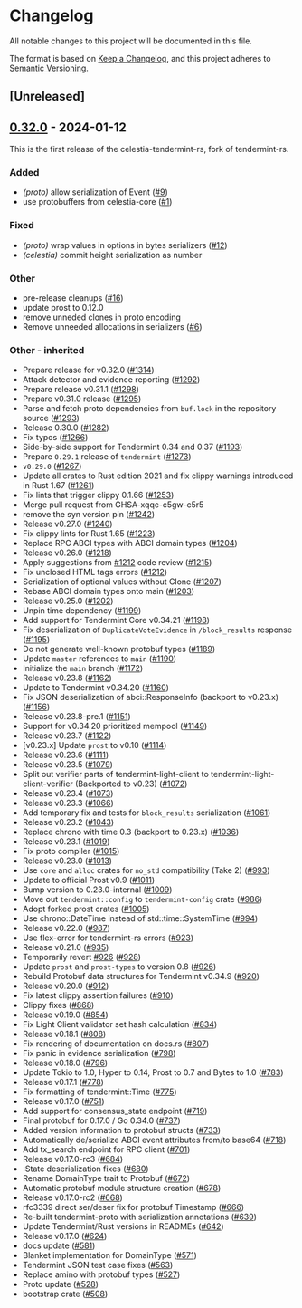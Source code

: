 # Changelog
All notable changes to this project will be documented in this file.

The format is based on [Keep a Changelog](https://keepachangelog.com/en/1.0.0/),
and this project adheres to [Semantic Versioning](https://semver.org/spec/v2.0.0.html).

## [Unreleased]

## [0.32.0](https://github.com/eigerco/celestia-tendermint-rs/releases/tag/celestia-tendermint-proto-v0.32.0) - 2024-01-12

This is the first release of the celestia-tendermint-rs, fork of tendermint-rs.

### Added
- *(proto)* allow serialization of Event ([#9](https://github.com/eigerco/celestia-tendermint-rs/pull/9))
- use protobuffers from celestia-core ([#1](https://github.com/eigerco/celestia-tendermint-rs/pull/1))

### Fixed
- *(proto)* wrap values in options in bytes serializers ([#12](https://github.com/eigerco/celestia-tendermint-rs/pull/12))
- *(celestia)* commit height serialization as number

### Other
- pre-release cleanups ([#16](https://github.com/eigerco/celestia-tendermint-rs/pull/16))
- update prost to 0.12.0
- remove unneded clones in proto encoding
- Remove unneeded allocations in serializers ([#6](https://github.com/eigerco/celestia-tendermint-rs/pull/6))

### Other - inherited
- Prepare release for v0.32.0 ([#1314](https://github.com/eigerco/celestia-tendermint-rs/pull/1314))
- Attack detector and evidence reporting ([#1292](https://github.com/eigerco/celestia-tendermint-rs/pull/1292))
- Prepare release v0.31.1 ([#1298](https://github.com/eigerco/celestia-tendermint-rs/pull/1298))
- Prepare v0.31.0 release ([#1295](https://github.com/eigerco/celestia-tendermint-rs/pull/1295))
- Parse and fetch proto dependencies from `buf.lock` in the repository source ([#1293](https://github.com/eigerco/celestia-tendermint-rs/pull/1293))
- Release 0.30.0 ([#1282](https://github.com/eigerco/celestia-tendermint-rs/pull/1282))
- Fix typos ([#1266](https://github.com/eigerco/celestia-tendermint-rs/pull/1266))
- Side-by-side support for Tendermint 0.34 and 0.37 ([#1193](https://github.com/eigerco/celestia-tendermint-rs/pull/1193))
- Prepare `0.29.1` release of `tendermint` ([#1273](https://github.com/eigerco/celestia-tendermint-rs/pull/1273))
- `v0.29.0` ([#1267](https://github.com/eigerco/celestia-tendermint-rs/pull/1267))
- Update all crates to Rust edition 2021 and fix clippy warnings introduced in Rust 1.67 ([#1261](https://github.com/eigerco/celestia-tendermint-rs/pull/1261))
- Fix lints that trigger clippy 0.1.66 ([#1253](https://github.com/eigerco/celestia-tendermint-rs/pull/1253))
- Merge pull request from GHSA-xqqc-c5gw-c5r5
- remove the syn version pin ([#1242](https://github.com/eigerco/celestia-tendermint-rs/pull/1242))
- Release v0.27.0 ([#1240](https://github.com/eigerco/celestia-tendermint-rs/pull/1240))
- Fix clippy lints for Rust 1.65 ([#1223](https://github.com/eigerco/celestia-tendermint-rs/pull/1223))
- Replace RPC ABCI types with ABCI domain types ([#1204](https://github.com/eigerco/celestia-tendermint-rs/pull/1204))
- Release v0.26.0 ([#1218](https://github.com/eigerco/celestia-tendermint-rs/pull/1218))
- Apply suggestions from [#1212](https://github.com/eigerco/celestia-tendermint-rs/pull/1212) code review ([#1215](https://github.com/eigerco/celestia-tendermint-rs/pull/1215))
- Fix unclosed HTML tags errors ([#1212](https://github.com/eigerco/celestia-tendermint-rs/pull/1212))
- Serialization of optional values without Clone ([#1207](https://github.com/eigerco/celestia-tendermint-rs/pull/1207))
- Rebase ABCI domain types onto main ([#1203](https://github.com/eigerco/celestia-tendermint-rs/pull/1203))
- Release v0.25.0 ([#1202](https://github.com/eigerco/celestia-tendermint-rs/pull/1202))
- Unpin time dependency ([#1199](https://github.com/eigerco/celestia-tendermint-rs/pull/1199))
- Add support for Tendermint Core v0.34.21 ([#1198](https://github.com/eigerco/celestia-tendermint-rs/pull/1198))
- Fix deserialization of `DuplicateVoteEvidence` in `/block_results` response ([#1195](https://github.com/eigerco/celestia-tendermint-rs/pull/1195))
- Do not generate well-known protobuf types ([#1189](https://github.com/eigerco/celestia-tendermint-rs/pull/1189))
- Update `master` references to `main` ([#1190](https://github.com/eigerco/celestia-tendermint-rs/pull/1190))
- Initialize the `main` branch ([#1172](https://github.com/eigerco/celestia-tendermint-rs/pull/1172))
- Release v0.23.8 ([#1162](https://github.com/eigerco/celestia-tendermint-rs/pull/1162))
- Update to Tendermint v0.34.20 ([#1160](https://github.com/eigerco/celestia-tendermint-rs/pull/1160))
- Fix JSON deserialization of abci::ResponseInfo (backport to v0.23.x) ([#1156](https://github.com/eigerco/celestia-tendermint-rs/pull/1156))
- Release v0.23.8-pre.1 ([#1151](https://github.com/eigerco/celestia-tendermint-rs/pull/1151))
- Support for v0.34.20 prioritized mempool ([#1149](https://github.com/eigerco/celestia-tendermint-rs/pull/1149))
- Release v0.23.7 ([#1122](https://github.com/eigerco/celestia-tendermint-rs/pull/1122))
- [v0.23.x] Update `prost` to v0.10 ([#1114](https://github.com/eigerco/celestia-tendermint-rs/pull/1114))
- Release v0.23.6 ([#1111](https://github.com/eigerco/celestia-tendermint-rs/pull/1111))
- Release v0.23.5 ([#1079](https://github.com/eigerco/celestia-tendermint-rs/pull/1079))
- Split out verifier parts of tendermint-light-client to tendermint-light-client-verifier (Backported to v0.23) ([#1072](https://github.com/eigerco/celestia-tendermint-rs/pull/1072))
- Release v0.23.4 ([#1073](https://github.com/eigerco/celestia-tendermint-rs/pull/1073))
- Release v0.23.3 ([#1066](https://github.com/eigerco/celestia-tendermint-rs/pull/1066))
- Add temporary fix and tests for `block_results` serialization ([#1061](https://github.com/eigerco/celestia-tendermint-rs/pull/1061))
- Release v0.23.2 ([#1043](https://github.com/eigerco/celestia-tendermint-rs/pull/1043))
- Replace chrono with time 0.3 (backport to 0.23.x) ([#1036](https://github.com/eigerco/celestia-tendermint-rs/pull/1036))
- Release v0.23.1 ([#1019](https://github.com/eigerco/celestia-tendermint-rs/pull/1019))
- Fix proto compiler ([#1015](https://github.com/eigerco/celestia-tendermint-rs/pull/1015))
- Release v0.23.0 ([#1013](https://github.com/eigerco/celestia-tendermint-rs/pull/1013))
- Use `core` and `alloc` crates for `no_std` compatibility (Take 2) ([#993](https://github.com/eigerco/celestia-tendermint-rs/pull/993))
- Update to official Prost v0.9 ([#1011](https://github.com/eigerco/celestia-tendermint-rs/pull/1011))
- Bump version to 0.23.0-internal ([#1009](https://github.com/eigerco/celestia-tendermint-rs/pull/1009))
- Move out `tendermint::config` to `tendermint-config` crate ([#986](https://github.com/eigerco/celestia-tendermint-rs/pull/986))
- Adopt forked prost crates ([#1005](https://github.com/eigerco/celestia-tendermint-rs/pull/1005))
- Use chrono::DateTime instead of std::time::SystemTime ([#994](https://github.com/eigerco/celestia-tendermint-rs/pull/994))
- Release v0.22.0 ([#987](https://github.com/eigerco/celestia-tendermint-rs/pull/987))
- Use flex-error for tendermint-rs errors ([#923](https://github.com/eigerco/celestia-tendermint-rs/pull/923))
- Release v0.21.0 ([#935](https://github.com/eigerco/celestia-tendermint-rs/pull/935))
- Temporarily revert [#926](https://github.com/eigerco/celestia-tendermint-rs/pull/926) ([#928](https://github.com/eigerco/celestia-tendermint-rs/pull/928))
- Update `prost` and `prost-types` to version 0.8 ([#926](https://github.com/eigerco/celestia-tendermint-rs/pull/926))
- Rebuild Protobuf data structures for Tendermint v0.34.9 ([#920](https://github.com/eigerco/celestia-tendermint-rs/pull/920))
- Release v0.20.0 ([#912](https://github.com/eigerco/celestia-tendermint-rs/pull/912))
- Fix latest clippy assertion failures ([#910](https://github.com/eigerco/celestia-tendermint-rs/pull/910))
- Clippy fixes ([#868](https://github.com/eigerco/celestia-tendermint-rs/pull/868))
- Release v0.19.0 ([#854](https://github.com/eigerco/celestia-tendermint-rs/pull/854))
- Fix Light Client validator set hash calculation ([#834](https://github.com/eigerco/celestia-tendermint-rs/pull/834))
- Release v0.18.1 ([#808](https://github.com/eigerco/celestia-tendermint-rs/pull/808))
- Fix rendering of documentation on docs.rs ([#807](https://github.com/eigerco/celestia-tendermint-rs/pull/807))
- Fix panic in evidence serialization ([#798](https://github.com/eigerco/celestia-tendermint-rs/pull/798))
- Release v0.18.0 ([#796](https://github.com/eigerco/celestia-tendermint-rs/pull/796))
- Update Tokio to 1.0, Hyper to 0.14, Prost to 0.7 and Bytes to 1.0 ([#783](https://github.com/eigerco/celestia-tendermint-rs/pull/783))
- Release v0.17.1 ([#778](https://github.com/eigerco/celestia-tendermint-rs/pull/778))
- Fix formatting of tendermint::Time ([#775](https://github.com/eigerco/celestia-tendermint-rs/pull/775))
- Release v0.17.0 ([#751](https://github.com/eigerco/celestia-tendermint-rs/pull/751))
- Add support for consensus_state endpoint ([#719](https://github.com/eigerco/celestia-tendermint-rs/pull/719))
- Final protobuf for 0.17.0 / Go 0.34.0 ([#737](https://github.com/eigerco/celestia-tendermint-rs/pull/737))
- Added version information to protobuf structs ([#733](https://github.com/eigerco/celestia-tendermint-rs/pull/733))
- Automatically de/serialize ABCI event attributes from/to base64 ([#718](https://github.com/eigerco/celestia-tendermint-rs/pull/718))
- Add tx_search endpoint for RPC client ([#701](https://github.com/eigerco/celestia-tendermint-rs/pull/701))
- Release v0.17.0-rc3 ([#684](https://github.com/eigerco/celestia-tendermint-rs/pull/684))
- :State deserialization fixes ([#680](https://github.com/eigerco/celestia-tendermint-rs/pull/680))
- Rename DomainType trait to Protobuf ([#672](https://github.com/eigerco/celestia-tendermint-rs/pull/672))
- Automatic protobuf module structure creation ([#678](https://github.com/eigerco/celestia-tendermint-rs/pull/678))
- Release v0.17.0-rc2 ([#668](https://github.com/eigerco/celestia-tendermint-rs/pull/668))
- rfc3339 direct ser/deser fix for protobuf Timestamp ([#666](https://github.com/eigerco/celestia-tendermint-rs/pull/666))
- Re-built tendermint-proto with serialization annotations ([#639](https://github.com/eigerco/celestia-tendermint-rs/pull/639))
- Update Tendermint/Rust versions in READMEs ([#642](https://github.com/eigerco/celestia-tendermint-rs/pull/642))
- Release v0.17.0 ([#624](https://github.com/eigerco/celestia-tendermint-rs/pull/624))
- docs update ([#581](https://github.com/eigerco/celestia-tendermint-rs/pull/581))
- Blanket implementation for DomainType ([#571](https://github.com/eigerco/celestia-tendermint-rs/pull/571))
- Tendermint JSON test case fixes ([#563](https://github.com/eigerco/celestia-tendermint-rs/pull/563))
- Replace amino with protobuf types ([#527](https://github.com/eigerco/celestia-tendermint-rs/pull/527))
- Proto update ([#528](https://github.com/eigerco/celestia-tendermint-rs/pull/528))
- bootstrap crate ([#508](https://github.com/eigerco/celestia-tendermint-rs/pull/508))
